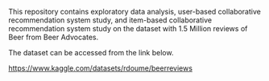  This repository contains exploratory data analysis, user-based collaborative recommendation system study, and item-based collaborative recommendation system study on the dataset with 1.5 Million reviews of Beer from Beer Advocates.

The dataset can be accessed from the link below.

https://www.kaggle.com/datasets/rdoume/beerreviews
